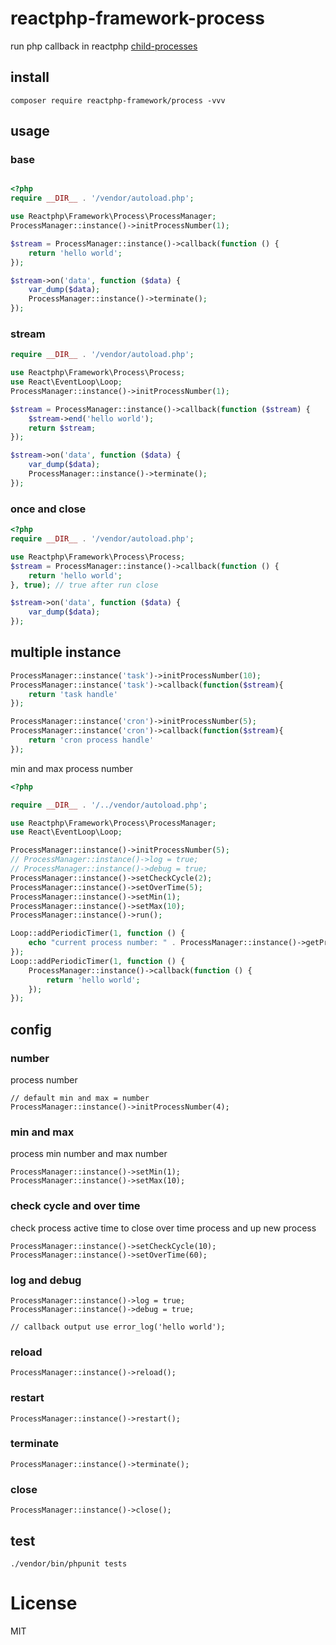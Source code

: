 # reactphp-framework-process

run php callback in reactphp [child-processes](https://github.com/reactphp/child-process)

## install

```
composer require reactphp-framework/process -vvv
```

## usage

### base
```php

<?php
require __DIR__ . '/vendor/autoload.php';

use Reactphp\Framework\Process\ProcessManager;
ProcessManager::instance()->initProcessNumber(1);

$stream = ProcessManager::instance()->callback(function () {
    return 'hello world';
});

$stream->on('data', function ($data) {
    var_dump($data);
    ProcessManager::instance()->terminate();
});
```

### stream

```php
require __DIR__ . '/vendor/autoload.php';

use Reactphp\Framework\Process\Process;
use React\EventLoop\Loop;
ProcessManager::instance()->initProcessNumber(1);

$stream = ProcessManager::instance()->callback(function ($stream) {
    $stream->end('hello world');
    return $stream;
});

$stream->on('data', function ($data) {
    var_dump($data);
    ProcessManager::instance()->terminate();
});

```

### once and close

```php
<?php
require __DIR__ . '/vendor/autoload.php';

use Reactphp\Framework\Process\Process;
$stream = ProcessManager::instance()->callback(function () {
    return 'hello world';
}, true); // true after run close

$stream->on('data', function ($data) {
    var_dump($data);
});
```

## multiple  instance

```php
ProcessManager::instance('task')->initProcessNumber(10);
ProcessManager::instance('task')->callback(function($stream){
    return 'task handle'
});

ProcessManager::instance('cron')->initProcessNumber(5);
ProcessManager::instance('cron')->callback(function($stream){
    return 'cron process handle'
});
```

min and max process number

```php
<?php

require __DIR__ . '/../vendor/autoload.php';

use Reactphp\Framework\Process\ProcessManager;
use React\EventLoop\Loop;

ProcessManager::instance()->initProcessNumber(5);
// ProcessManager::instance()->log = true;
// ProcessManager::instance()->debug = true;
ProcessManager::instance()->setCheckCycle(2);
ProcessManager::instance()->setOverTime(5);
ProcessManager::instance()->setMin(1);
ProcessManager::instance()->setMax(10);
ProcessManager::instance()->run();

Loop::addPeriodicTimer(1, function () {
    echo "current process number: " . ProcessManager::instance()->getProcessNumber() . "\n";
});
Loop::addPeriodicTimer(1, function () {
    ProcessManager::instance()->callback(function () {
        return 'hello world';
    });
});


```

## config

### number

process number

```
// default min and max = number
ProcessManager::instance()->initProcessNumber(4);
```

### min and max
process min number and max number

```
ProcessManager::instance()->setMin(1);
ProcessManager::instance()->setMax(10);
```

### check cycle and over time

check process active time to close over time process and up new process

```
ProcessManager::instance()->setCheckCycle(10);
ProcessManager::instance()->setOverTime(60);
```

### log and debug

```
ProcessManager::instance()->log = true;
ProcessManager::instance()->debug = true;

// callback output use error_log('hello world');
```

### reload 

```
ProcessManager::instance()->reload();
```

### restart

```
ProcessManager::instance()->restart();
```

### terminate

```
ProcessManager::instance()->terminate();
```

### close

```
ProcessManager::instance()->close();
```

## test

```
./vendor/bin/phpunit tests
```


# License

MIT
